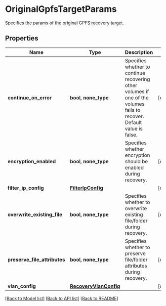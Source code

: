# OriginalGpfsTargetParams

Specifies the params of the original GPFS recovery target.

## Properties
Name | Type | Description | Notes
------------ | ------------- | ------------- | -------------
**continue_on_error** | **bool, none_type** | Specifies whether to continue recovering other volumes if one of the volumes fails to recover. Default value is false. | [optional] 
**encryption_enabled** | **bool, none_type** | Specifies whether encryption should be enabled during recovery. | [optional] 
**filter_ip_config** | [**FilterIpConfig**](FilterIpConfig.md) |  | [optional] 
**overwrite_existing_file** | **bool, none_type** | Specifies whether to overwrite existing file/folder during recovery. | [optional] 
**preserve_file_attributes** | **bool, none_type** | Specifies whether to preserve file/folder attributes during recovery. | [optional] 
**vlan_config** | [**RecoveryVlanConfig**](RecoveryVlanConfig.md) |  | [optional] 

[[Back to Model list]](../README.md#documentation-for-models) [[Back to API list]](../README.md#documentation-for-api-endpoints) [[Back to README]](../README.md)


